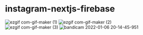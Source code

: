 # instagram-nextjs-firebase

![ezgif com-gif-maker (1)](https://user-images.githubusercontent.com/17965517/148430523-73712fbe-4169-4e9d-8f73-c2f177b5a1b2.gif)
![ezgif com-gif-maker (2)](https://user-images.githubusercontent.com/17965517/148432166-7e781121-3685-42d2-b726-58aff87859ac.gif)
![ezgif com-gif-maker (3)](https://user-images.githubusercontent.com/17965517/148432482-14ef025b-9f1b-4e0e-a053-177b97978835.gif)
![bandicam 2022-01-06 20-14-45-951](https://user-images.githubusercontent.com/17965517/148432914-491d837b-26ed-499a-b451-5f01e4cbfd1b.gif)
